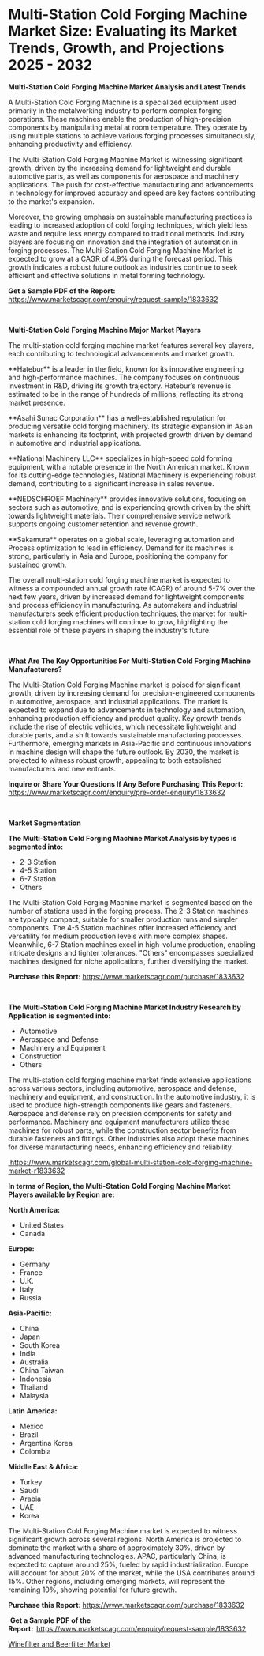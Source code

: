 <p><h1>Multi-Station Cold Forging Machine Market Size: Evaluating its Market Trends, Growth, and Projections 2025 - 2032</h1></p><p><strong>Multi-Station Cold Forging Machine Market Analysis and Latest Trends</strong></p>
<p><p>A Multi-Station Cold Forging Machine is a specialized equipment used primarily in the metalworking industry to perform complex forging operations. These machines enable the production of high-precision components by manipulating metal at room temperature. They operate by using multiple stations to achieve various forging processes simultaneously, enhancing productivity and efficiency. </p><p>The Multi-Station Cold Forging Machine Market is witnessing significant growth, driven by the increasing demand for lightweight and durable automotive parts, as well as components for aerospace and machinery applications. The push for cost-effective manufacturing and advancements in technology for improved accuracy and speed are key factors contributing to the market's expansion. </p><p>Moreover, the growing emphasis on sustainable manufacturing practices is leading to increased adoption of cold forging techniques, which yield less waste and require less energy compared to traditional methods. Industry players are focusing on innovation and the integration of automation in forging processes. The Multi-Station Cold Forging Machine Market is expected to grow at a CAGR of 4.9% during the forecast period. This growth indicates a robust future outlook as industries continue to seek efficient and effective solutions in metal forming technology.</p></p>
<p><strong>Get a Sample PDF of the Report:&nbsp;</strong> <a href="https://www.marketscagr.com/enquiry/request-sample/1833632?utm_campaign=3527&utm_medium=2&utm_source=Github&utm_content=ia&utm_term=26032025&utm_id=multi-station-cold-forging-machine">https://www.marketscagr.com/enquiry/request-sample/1833632</a></p>
<p>&nbsp;</p>
<p><strong>Multi-Station Cold Forging Machine Major Market Players</strong></p>
<p><p>The multi-station cold forging machine market features several key players, each contributing to technological advancements and market growth. </p><p>**Hatebur** is a leader in the field, known for its innovative engineering and high-performance machines. The company focuses on continuous investment in R&D, driving its growth trajectory. Hatebur’s revenue is estimated to be in the range of hundreds of millions, reflecting its strong market presence.</p><p>**Asahi Sunac Corporation** has a well-established reputation for producing versatile cold forging machinery. Its strategic expansion in Asian markets is enhancing its footprint, with projected growth driven by demand in automotive and industrial applications.</p><p>**National Machinery LLC** specializes in high-speed cold forming equipment, with a notable presence in the North American market. Known for its cutting-edge technologies, National Machinery is experiencing robust demand, contributing to a significant increase in sales revenue.</p><p>**NEDSCHROEF Machinery** provides innovative solutions, focusing on sectors such as automotive, and is experiencing growth driven by the shift towards lightweight materials. Their comprehensive service network supports ongoing customer retention and revenue growth.</p><p>**Sakamura** operates on a global scale, leveraging automation and Process optimization to lead in efficiency. Demand for its machines is strong, particularly in Asia and Europe, positioning the company for sustained growth.</p><p>The overall multi-station cold forging machine market is expected to witness a compounded annual growth rate (CAGR) of around 5-7% over the next few years, driven by increased demand for lightweight components and process efficiency in manufacturing. As automakers and industrial manufacturers seek efficient production techniques, the market for multi-station cold forging machines will continue to grow, highlighting the essential role of these players in shaping the industry's future.</p></p>
<p>&nbsp;</p>
<p><strong>What Are The Key Opportunities For Multi-Station Cold Forging Machine Manufacturers?</strong></p>
<p><p>The Multi-Station Cold Forging Machine market is poised for significant growth, driven by increasing demand for precision-engineered components in automotive, aerospace, and industrial applications. The market is expected to expand due to advancements in technology and automation, enhancing production efficiency and product quality. Key growth trends include the rise of electric vehicles, which necessitate lightweight and durable parts, and a shift towards sustainable manufacturing processes. Furthermore, emerging markets in Asia-Pacific and continuous innovations in machine design will shape the future outlook. By 2030, the market is projected to witness robust growth, appealing to both established manufacturers and new entrants.</p></p>
<p><strong>Inquire or Share Your Questions If Any Before Purchasing This Report:</strong> <a href="https://www.marketscagr.com/enquiry/pre-order-enquiry/1833632?utm_campaign=3527&utm_medium=2&utm_source=Github&utm_content=ia&utm_term=26032025&utm_id=multi-station-cold-forging-machine">https://www.marketscagr.com/enquiry/pre-order-enquiry/1833632</a></p>
<p>&nbsp;</p>
<p><strong>Market Segmentation</strong></p>
<p><strong>The Multi-Station Cold Forging Machine Market Analysis by types is segmented into:</strong></p>
<p><ul><li>2-3 Station</li><li>4-5 Station</li><li>6-7 Station</li><li>Others</li></ul></p>
<p><p>The Multi-Station Cold Forging Machine market is segmented based on the number of stations used in the forging process. The 2-3 Station machines are typically compact, suitable for smaller production runs and simpler components. The 4-5 Station machines offer increased efficiency and versatility for medium production levels with more complex shapes. Meanwhile, 6-7 Station machines excel in high-volume production, enabling intricate designs and tighter tolerances. "Others" encompasses specialized machines designed for niche applications, further diversifying the market.</p></p>
<p><strong>Purchase this Report:&nbsp;</strong><a href="https://www.marketscagr.com/purchase/1833632?utm_campaign=3527&utm_medium=2&utm_source=Github&utm_content=ia&utm_term=26032025&utm_id=multi-station-cold-forging-machine">https://www.marketscagr.com/purchase/1833632</a></p>
<p>&nbsp;</p>
<p><strong>The Multi-Station Cold Forging Machine Market Industry Research by Application is segmented into:</strong></p>
<p><ul><li>Automotive</li><li>Aerospace and Defense</li><li>Machinery and Equipment</li><li>Construction</li><li>Others</li></ul></p>
<p><p>The multi-station cold forging machine market finds extensive applications across various sectors, including automotive, aerospace and defense, machinery and equipment, and construction. In the automotive industry, it is used to produce high-strength components like gears and fasteners. Aerospace and defense rely on precision components for safety and performance. Machinery and equipment manufacturers utilize these machines for robust parts, while the construction sector benefits from durable fasteners and fittings. Other industries also adopt these machines for diverse manufacturing needs, enhancing efficiency and reliability.</p></p>
<p><a href="https://www.marketscagr.com/global-multi-station-cold-forging-machine-market-r1833632?utm_campaign=3527&utm_medium=2&utm_source=Github&utm_content=ia&utm_term=26032025&utm_id=multi-station-cold-forging-machine">&nbsp;https://www.marketscagr.com/global-multi-station-cold-forging-machine-market-r1833632</a></p>
<p><strong>In terms of Region, the Multi-Station Cold Forging Machine Market Players available by Region are:</strong></p>
<p>
    <p> <strong> North America: </strong>
        <ul>
            <li>United States</li>
            <li>Canada</li>
        </ul>
        </p> 
    <p> <strong> Europe: </strong>
        <ul>
            <li>Germany</li>
            <li>France</li>
            <li>U.K.</li>
            <li>Italy</li>
            <li>Russia</li>
        </ul>
        </p> 
    <p> <strong> Asia-Pacific: </strong>
        <ul>
            <li>China</li>
            <li>Japan</li>
            <li>South Korea</li>
            <li>India</li>
            <li>Australia</li>
            <li>China Taiwan</li>
            <li>Indonesia</li>
            <li>Thailand</li>
            <li>Malaysia</li>
        </ul>
        </p> 
    <p> <strong> Latin America: </strong>
        <ul>
            <li>Mexico</li>
            <li>Brazil</li>
            <li>Argentina Korea</li>
            <li>Colombia</li>
        </ul>
        </p> 
    <p> <strong> Middle East & Africa: </strong>
        <ul>
            <li>Turkey</li>
            <li>Saudi</li>
            <li>Arabia</li>
            <li>UAE</li>
            <li>Korea</li>
        </ul>
    </p>
    </p>
<p><p>The Multi-Station Cold Forging Machine market is expected to witness significant growth across several regions. North America is projected to dominate the market with a share of approximately 30%, driven by advanced manufacturing technologies. APAC, particularly China, is expected to capture around 25%, fueled by rapid industrialization. Europe will account for about 20% of the market, while the USA contributes around 15%. Other regions, including emerging markets, will represent the remaining 10%, showing potential for future growth.</p></p>
<p><strong>Purchase this Report: </strong><a href="https://www.marketscagr.com/purchase/1833632?utm_campaign=3527&utm_medium=2&utm_source=Github&utm_content=ia&utm_term=26032025&utm_id=multi-station-cold-forging-machine">https://www.marketscagr.com/purchase/1833632</a></p>
<p>&nbsp;<strong>Get a Sample PDF of the Report:&nbsp;&nbsp;</strong><a href="https://www.marketscagr.com/enquiry/request-sample/1833632?utm_campaign=3527&utm_medium=2&utm_source=Github&utm_content=ia&utm_term=26032025&utm_id=multi-station-cold-forging-machine">https://www.marketscagr.com/enquiry/request-sample/1833632</a></p>
<p><strong></strong></p>
<p><p><a href="https://github.com/plawragarile/Market-Research-Report-List-1/blob/main/winefilter-and-beerfilter-market.md?utm_campaign=3527&utm_medium=2&utm_source=Github&utm_content=ia&utm_term=26032025&utm_id=multi-station-cold-forging-machine">Winefilter and Beerfilter Market</a></p></p>
